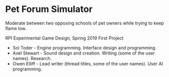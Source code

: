 # Pet Forum Simulator

Moderate between two opposing schools of pet owners while trying to keep flame low.

RPI Experimental Game Design, Spring 2019 First Project

* Sol Toder - Engine programming. Interface design and programming.
* Axel Stewart - Sound design and creation. Writing (some of the user names). Research.
* Owen Elliff - Lead writer (thread titles, some of the user names). User AI programming.
